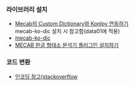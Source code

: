 ### 라이브러리 설치  
- [Mecab의 Custom Dictionary와 Konlpy 연동하기](https://calyfactory.github.io/mecab의-custom-dictionary와-konlpy-연동하기/)  
mecab-ko-dic 설치 시 참고함(data01에 적용)  
- [mecab-ko-dic](https://bitbucket.org/eunjeon/mecab-ko-dic/downloads/)  
- [MECAB 한글 형태소 분석기 플러그인 설치하기](http://guruble.com/mecab-한글-형태소-분석기-플러그인-설치하기/)  
  
### 코드 변환
- [인코딩 참고(stackoverflow](https://stackoverflow.com/questions/22216076/unicodedecodeerror-utf8-codec-cant-decode-byte-0xa5-in-position-0-invalid-s)  
